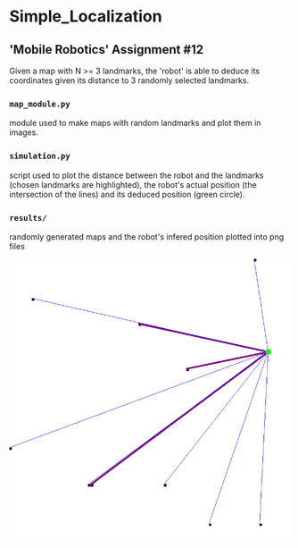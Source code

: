 # Simple_Localization
## 'Mobile Robotics' Assignment #12

Given a map with N >= 3 landmarks, the 'robot' is able to deduce its coordinates given its distance to 3 randomly selected landmarks.

### `map_module.py`
module used to make maps with random landmarks and plot them in images.

### `simulation.py`
script used to plot the distance between the robot and the landmarks (chosen landmarks are highlighted), the robot's actual position (the intersection of the lines) and its deduced position (green circle).

### `results/`
randomly generated maps and the robot's infered position plotted into png files

![result1](results/map1.png)
